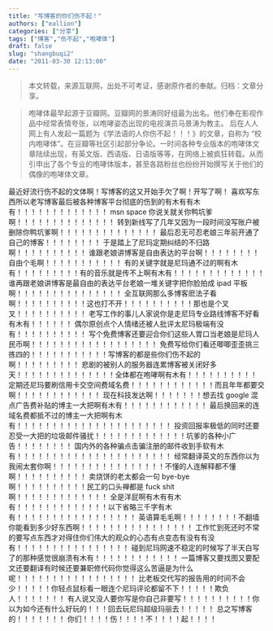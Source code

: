 ```yaml
---
title: "写博客的你们伤不起！"
authors: ["eallion"]
categories: ["分享"]
tags: ["博客","伤不起","咆哮体"]
draft: false
slug: "shangbuqi2"
date: "2011-03-30 12:13:00"
---
```


> 本文转载，来源互联网，出处不可考证，感谢原作者的奉献。归档：文章分享。

> 咆哮体最早起源于豆瓣网。豆瓣网的景涛同好组最为出名。他们奉在影视作品中经常表情夸张，以咆哮姿态出现的电视演员马景涛为教主。 后在人人网上有人发起一篇题为《学法语的人你伤不起！！！》的文章，自称为 “校内咆哮体”。在豆瓣等社区引起部分争论。一时间各种专业版本的咆哮体文章陆续出现，有英文版、西语版、日语版等等，在网络上被疯狂转载。从而引申出了各个专业的咆哮体版本，甚至各路粉丝也纷纷开始撰写关于他们的偶像的咆哮体文章。

最近好流行伤不起的文体啊！写博客的这又开始手欠了啊！开写了啊！
喜欢写东西所以老写博客最后被各种博客平台彻底的伤到的有木有有木有！！！！！！！！！！！！！
msn space 你说关就关你鸭坑爹啊！！！！！！！！！！！！！！
转到新线写了几年又因为一段时间没写账户被删除你鸭坑爹啊！！！！！！！！！！！！！！
最后忍无可忍老娘三年前开通了自己的博客！！！！！！！！
于是踏上了尼玛定期纠结的不归路啊！！！！！！！！！！
谁跟老娘讲博客是自由表达的平台啊！！！！！！！！自由个毛啊！！！！！！！！！！！
有的关键字就是尼玛通不过的啊有木有！！！！！！！！！有的音乐就是传不上啊有木有！！！！！！！！！！！！！
谁再跟老娘讲博客是最自由的表达平台老娘一堆关键字把你脸拍成 ipad 平板啊！！！！！！！！！！！！！！！
全互联网那么多博客麽法子看啊！！！！！！！！！！这也打不开！！！！！！！！！！那也是个叉叉！！！！！！！！！！
老写工作的事儿人家说你是走尼玛专业路线博客不好看有木有！！！！！！
偶尔原创点个人情绪还被人批评太尼玛极端有没有！！！！！！！！！！
写个免费博客还要迎合你们这些人胃口当老娘是尼玛人民币啊！！！！！！！！！！！！！！！！！！
免费写给你们看还唧唧歪歪挑三拣四的！！！！！！！！！！！写博客的都是些你们伤不起的啊！！！！！！！！！
悲剧的被别人的服务器连累博客被关闭好多天！！！！！！！！！！！！！！全体都在咆哮啊有木有！！！！！！！！！！
定期还尼玛要刷信用卡交空间费域名费！！！！！！！！！！！！而且年年都要交啊！！！！！！！！！！！！
现在科技发达啊！！！！！！！想去找 google 混点广告费补贴的博主一大把啊有木有！！！！！！！！！！！！
最后换回来的连域名费都抵不过的博主一大把啊有木有！！！！！！！！！！！！！！！！！！！！！！
投资回报率极低的同时还要忍受一大把的垃圾邮件骚扰！！！！！！！！！！！！！坑爹的各种小广告！！！！！！！！
国内外的各种骗点击骗注册的邮件收到手软有木有！！！！！！！！！！！！！！！！！！！！！！
经常翻译英文的东西你以为我闹太套你啊！！！！！！！！！！！！！！！！不懂的人连解释都不懂啊！！！！！！！！！！
卖烧饼的老太都会一句 bye-bye 啊！！！！！！！！！！民工的口头禅都是 fuck shit 啊！！！！！！！！！！！！！
全是洋屁啊有木有有木有！！！！！！！！！！！！！以下省略三千字有木有！！！！！！！！！！！！！！！！！
英语算毛毛啊！！！！！！！！不翻墙你能看到多少好东西啊！！！！！！！！！！！！！！！！
工作忙到死还时不常的要写点东西才对得住你们伟大的观众的心态有点变态有没有有没有！！！！！！！！！！！！！！！！
碰到尼玛网速不稳定的时候写了半天白写了的那种感觉很崩溃有木有！！！！！！！！！！！！
一篇博客又要找图又要配文还要翻译有时候还要兼职修代码你觉得这么苦逼是为什么呢！！！！！！！！！！！！！！！！！
比老板交代写的报告用的时间不会少！！！！！你轻点鼠标看一眼连个尼玛评论都留不下！！！！！欺负人！！！！！！！
有人说又没人要你写是你自己非要写！！！！！！！！！！你以为如今还有什么好玩的！！！回去玩尼玛超级玛丽去！！！！！
总之写博客的！！！！！！！
你们！！！！伤！！！！不！！！！起！！！！
